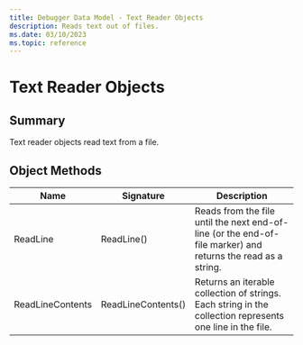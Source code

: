 ```yaml
---
title: Debugger Data Model - Text Reader Objects
description: Reads text out of files.
ms.date: 03/10/2023
ms.topic: reference
---
```


# Text Reader Objects

## Summary

Text reader objects read text from a file.

## Object Methods

|Name|Signature|Description|
|--- |--- |--- |
|ReadLine|ReadLine()|Reads from the file until the next end-of-line (or the end-of-file marker) and returns the read as a string.|
|ReadLineContents|ReadLineContents()|Returns an iterable collection of strings. Each string in the collection represents one line in the file.|
